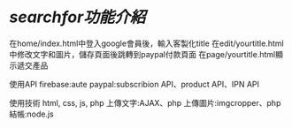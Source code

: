 # _searchfor功能介紹_

在home/index.html中登入google會員後，輸入客製化title
在edit/<a>yourtitle</a>.html中修改文字和圖片，儲存頁面後跳轉到paypal付款頁面
在page/<a>yourtitle</a>.html顯示遞交產品

使用API
firebase:aute
paypal:subscribion API、product API、IPN API

使用技術
html, css, js, php
上傳文字:AJAX、php
上傳圖片:imgcropper、php
結帳:node.js
